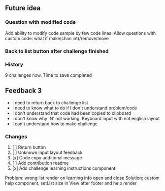 ## Future idea

### Question with modified code 

Add ability to modify code sample by few code lines.
Allow questions with custom code: what if make(chan int)/remove/move

### Back to list button after challenge finished

### History

9 challenges now. Time to save completed

## Feedback 3

- I need to return back to challenge list
- I need to know what to do if I don't understand problem/code
- I don't understand that code had been copied to clipboard
- I don't know why 'N' not working. Keyboard input with not english layout
- I can't understand how to make challenge

### Changes

1. [ ] Return button
2. [ ] Unknown input layout feedback
3. [x] Code copy additional message
4. [ ] Add contribution readme
5. [x] Add challenge learning instructions component

Problem: wrong list render on learning info open and close
Solution: custom help component, setList size in View after footer and help render